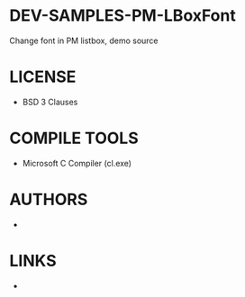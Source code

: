# DEV-SAMPLES-PM-LBoxFont
Change font in PM listbox, demo source

LICENSE
===============
* BSD 3 Clauses

COMPILE TOOLS
===============
* Microsoft C Compiler (cl.exe)
 
AUTHORS
===============
* 

LINKS
===============
* 
